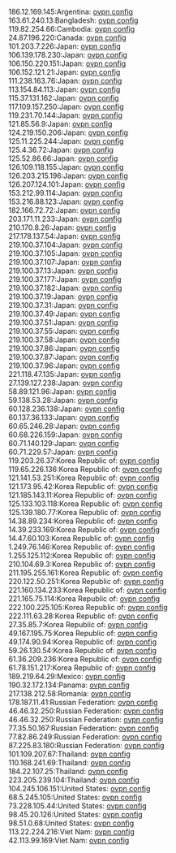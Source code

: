 186.12.169.145:Argentina: [ovpn config](vpn/186_12_169_145.ovpn)  
163.61.240.13:Bangladesh: [ovpn config](vpn/163_61_240_13.ovpn)  
119.82.254.66:Cambodia: [ovpn config](vpn/119_82_254_66.ovpn)  
24.87.196.220:Canada: [ovpn config](vpn/24_87_196_220.ovpn)  
101.203.7.226:Japan: [ovpn config](vpn/101_203_7_226.ovpn)  
106.139.178.230:Japan: [ovpn config](vpn/106_139_178_230.ovpn)  
106.150.220.151:Japan: [ovpn config](vpn/106_150_220_151.ovpn)  
106.152.121.21:Japan: [ovpn config](vpn/106_152_121_21.ovpn)  
111.238.163.76:Japan: [ovpn config](vpn/111_238_163_76.ovpn)  
113.154.84.113:Japan: [ovpn config](vpn/113_154_84_113.ovpn)  
115.37.131.162:Japan: [ovpn config](vpn/115_37_131_162.ovpn)  
117.109.157.250:Japan: [ovpn config](vpn/117_109_157_250.ovpn)  
119.231.70.144:Japan: [ovpn config](vpn/119_231_70_144.ovpn)  
121.85.56.9:Japan: [ovpn config](vpn/121_85_56_9.ovpn)  
124.219.150.206:Japan: [ovpn config](vpn/124_219_150_206.ovpn)  
125.11.225.244:Japan: [ovpn config](vpn/125_11_225_244.ovpn)  
125.4.36.72:Japan: [ovpn config](vpn/125_4_36_72.ovpn)  
125.52.86.66:Japan: [ovpn config](vpn/125_52_86_66.ovpn)  
126.109.118.155:Japan: [ovpn config](vpn/126_109_118_155.ovpn)  
126.203.215.196:Japan: [ovpn config](vpn/126_203_215_196.ovpn)  
126.207.124.101:Japan: [ovpn config](vpn/126_207_124_101.ovpn)  
153.212.99.114:Japan: [ovpn config](vpn/153_212_99_114.ovpn)  
153.216.88.123:Japan: [ovpn config](vpn/153_216_88_123.ovpn)  
182.166.72.72:Japan: [ovpn config](vpn/182_166_72_72.ovpn)  
203.171.11.233:Japan: [ovpn config](vpn/203_171_11_233.ovpn)  
210.170.8.26:Japan: [ovpn config](vpn/210_170_8_26.ovpn)  
217.178.137.54:Japan: [ovpn config](vpn/217_178_137_54.ovpn)  
219.100.37.104:Japan: [ovpn config](vpn/219_100_37_104.ovpn)  
219.100.37.105:Japan: [ovpn config](vpn/219_100_37_105.ovpn)  
219.100.37.107:Japan: [ovpn config](vpn/219_100_37_107.ovpn)  
219.100.37.13:Japan: [ovpn config](vpn/219_100_37_13.ovpn)  
219.100.37.177:Japan: [ovpn config](vpn/219_100_37_177.ovpn)  
219.100.37.182:Japan: [ovpn config](vpn/219_100_37_182.ovpn)  
219.100.37.19:Japan: [ovpn config](vpn/219_100_37_19.ovpn)  
219.100.37.31:Japan: [ovpn config](vpn/219_100_37_31.ovpn)  
219.100.37.49:Japan: [ovpn config](vpn/219_100_37_49.ovpn)  
219.100.37.51:Japan: [ovpn config](vpn/219_100_37_51.ovpn)  
219.100.37.55:Japan: [ovpn config](vpn/219_100_37_55.ovpn)  
219.100.37.58:Japan: [ovpn config](vpn/219_100_37_58.ovpn)  
219.100.37.86:Japan: [ovpn config](vpn/219_100_37_86.ovpn)  
219.100.37.87:Japan: [ovpn config](vpn/219_100_37_87.ovpn)  
219.100.37.96:Japan: [ovpn config](vpn/219_100_37_96.ovpn)  
221.118.47.135:Japan: [ovpn config](vpn/221_118_47_135.ovpn)  
27.139.127.238:Japan: [ovpn config](vpn/27_139_127_238.ovpn)  
58.89.121.96:Japan: [ovpn config](vpn/58_89_121_96.ovpn)  
59.138.53.28:Japan: [ovpn config](vpn/59_138_53_28.ovpn)  
60.128.236.138:Japan: [ovpn config](vpn/60_128_236_138.ovpn)  
60.137.36.133:Japan: [ovpn config](vpn/60_137_36_133.ovpn)  
60.65.246.28:Japan: [ovpn config](vpn/60_65_246_28.ovpn)  
60.68.226.159:Japan: [ovpn config](vpn/60_68_226_159.ovpn)  
60.71.140.129:Japan: [ovpn config](vpn/60_71_140_129.ovpn)  
60.71.229.57:Japan: [ovpn config](vpn/60_71_229_57.ovpn)  
119.203.26.37:Korea Republic of: [ovpn config](vpn/119_203_26_37.ovpn)  
119.65.226.136:Korea Republic of: [ovpn config](vpn/119_65_226_136.ovpn)  
121.141.53.251:Korea Republic of: [ovpn config](vpn/121_141_53_251.ovpn)  
121.173.95.42:Korea Republic of: [ovpn config](vpn/121_173_95_42.ovpn)  
121.185.143.11:Korea Republic of: [ovpn config](vpn/121_185_143_11.ovpn)  
125.133.103.118:Korea Republic of: [ovpn config](vpn/125_133_103_118.ovpn)  
125.139.180.77:Korea Republic of: [ovpn config](vpn/125_139_180_77.ovpn)  
14.38.89.234:Korea Republic of: [ovpn config](vpn/14_38_89_234.ovpn)  
14.39.233.169:Korea Republic of: [ovpn config](vpn/14_39_233_169.ovpn)  
14.47.60.103:Korea Republic of: [ovpn config](vpn/14_47_60_103.ovpn)  
1.249.76.146:Korea Republic of: [ovpn config](vpn/1_249_76_146.ovpn)  
1.255.125.112:Korea Republic of: [ovpn config](vpn/1_255_125_112.ovpn)  
210.104.69.3:Korea Republic of: [ovpn config](vpn/210_104_69_3.ovpn)  
211.195.255.161:Korea Republic of: [ovpn config](vpn/211_195_255_161.ovpn)  
220.122.50.251:Korea Republic of: [ovpn config](vpn/220_122_50_251.ovpn)  
221.160.134.233:Korea Republic of: [ovpn config](vpn/221_160_134_233.ovpn)  
221.165.75.114:Korea Republic of: [ovpn config](vpn/221_165_75_114.ovpn)  
222.100.225.105:Korea Republic of: [ovpn config](vpn/222_100_225_105.ovpn)  
222.111.63.28:Korea Republic of: [ovpn config](vpn/222_111_63_28.ovpn)  
27.35.85.7:Korea Republic of: [ovpn config](vpn/27_35_85_7.ovpn)  
49.167.195.75:Korea Republic of: [ovpn config](vpn/49_167_195_75.ovpn)  
49.174.90.94:Korea Republic of: [ovpn config](vpn/49_174_90_94.ovpn)  
59.26.130.54:Korea Republic of: [ovpn config](vpn/59_26_130_54.ovpn)  
61.36.209.236:Korea Republic of: [ovpn config](vpn/61_36_209_236.ovpn)  
61.78.151.217:Korea Republic of: [ovpn config](vpn/61_78_151_217.ovpn)  
189.219.64.29:Mexico: [ovpn config](vpn/189_219_64_29.ovpn)  
190.32.172.134:Panama: [ovpn config](vpn/190_32_172_134.ovpn)  
217.138.212.58:Romania: [ovpn config](vpn/217_138_212_58.ovpn)  
178.187.11.41:Russian Federation: [ovpn config](vpn/178_187_11_41.ovpn)  
46.46.32.250:Russian Federation: [ovpn config](vpn/46_46_32_250.ovpn)  
46.46.32.250:Russian Federation: [ovpn config](vpn/46_46_32_250.ovpn)  
77.35.50.167:Russian Federation: [ovpn config](vpn/77_35_50_167.ovpn)  
77.82.86.249:Russian Federation: [ovpn config](vpn/77_82_86_249.ovpn)  
87.225.83.180:Russian Federation: [ovpn config](vpn/87_225_83_180.ovpn)  
101.109.207.67:Thailand: [ovpn config](vpn/101_109_207_67.ovpn)  
110.168.241.69:Thailand: [ovpn config](vpn/110_168_241_69.ovpn)  
184.22.107.25:Thailand: [ovpn config](vpn/184_22_107_25.ovpn)  
223.205.239.104:Thailand: [ovpn config](vpn/223_205_239_104.ovpn)  
104.245.106.151:United States: [ovpn config](vpn/104_245_106_151.ovpn)  
68.5.245.105:United States: [ovpn config](vpn/68_5_245_105.ovpn)  
73.228.105.44:United States: [ovpn config](vpn/73_228_105_44.ovpn)  
98.45.20.126:United States: [ovpn config](vpn/98_45_20_126.ovpn)  
98.51.0.68:United States: [ovpn config](vpn/98_51_0_68.ovpn)  
113.22.224.216:Viet Nam: [ovpn config](vpn/113_22_224_216.ovpn)  
42.113.99.169:Viet Nam: [ovpn config](vpn/42_113_99_169.ovpn)  
